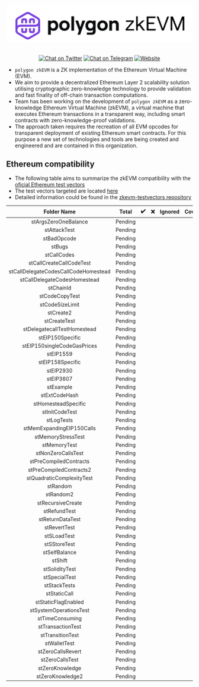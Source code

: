 <div align="center">
<img src="Polygon_zkevm.png" width="600"/>
</div>
<br />
<div align="center">

[![Chat on Twitter][ico-twitter]][link-twitter]
[![Chat on Telegram][ico-telegram]][link-telegram]
[![Website][ico-website]][link-website]

</div>

[ico-twitter]: https://img.shields.io/twitter/url?label=polygonZkEVM&style=social&url=https%3A%2F%2Ftwitter.com%2F0xpolygonhermez
[ico-telegram]: https://img.shields.io/badge/telegram-telegram-black
[ico-website]: https://img.shields.io/static/v1?label=docs&message=polygonZkEVM&color=7B3FE4

[link-twitter]: https://twitter.com/0xpolygonhermez
[link-telegram]: https://t.me/polygonhermezchat
[link-website]: https://docs.hermez.io/


- `polygon zkEVM` is a ZK implementation of the Ethereum Virtual Machine (EVM).
- We aim to provide a decentralized Ethereum Layer 2 scalability solution utilising cryptographic zero-knowledge technology to provide validation and fast finality of off-chain transaction computations.
- Team has been working on the development of `polygon zkEVM` as a zero-knowledge Ethereum Virtual Machine (zkEVM), a virtual machine that executes Ethereum transactions in a transparent way, including smart contracts with zero-knowledge-proof validations.
- The approach taken requires the recreation of all EVM opcodes for transparent deployment of existing Ethereum smart contracts. For this purpose a new set of technologies and tools are being created and engineered and are contained in this organization.

## Ethereum compatibility
- The following table aims to summarize the zkEVM compatibility with the [oficial Ethereum test vectors](https://github.com/ethereum/tests)
- The test vectors targeted are located [here](https://github.com/ethereum/tests/tree/develop/BlockchainTests/GeneralStateTests)
- Detailed information could be found in the [zkevm-testvectors repository](https://github.com/0xPolygonHermez/zkevm-testvectors)

|             Folder Name              |  Total  | :heavy_check_mark: | :x: | Ignored | Coverage |
|:------------------------------------:|:-------:|:------------------:|:---:|:-------:|:--------:|
|         stArgsZeroOneBalance         | Pending |                    |     |         |          |
|             stAttackTest             | Pending |                    |     |         |          |
|             stBadOpcode              | Pending |                    |     |         |          |
|                stBugs                | Pending |                    |     |         |          |
|             stCallCodes              | Pending |                    |     |         |          |
|       stCallCreateCallCodeTest       | Pending |                    |     |         |          |
| stCallDelegateCodesCallCodeHomestead | Pending |                    |     |         |          |
|     stCallDelegateCodesHomestead     | Pending |                    |     |         |          |
|              stChainId               | Pending |                    |     |         |          |
|            stCodeCopyTest            | Pending |                    |     |         |          |
|           stCodeSizeLimit            | Pending |                    |     |         |          |
|              stCreate2               | Pending |                    |     |         |          |
|             stCreateTest             | Pending |                    |     |         |          |
|     stDelegatecallTestHomestead      | Pending |                    |     |         |          |
|           stEIP150Specific           | Pending |                    |     |         |          |
|     stEIP150singleCodeGasPrices      | Pending |                    |     |         |          |
|              stEIP1559               | Pending |                    |     |         |          |
|           stEIP158Specific           | Pending |                    |     |         |          |
|              stEIP2930               | Pending |                    |     |         |          |
|              stEIP3607               | Pending |                    |     |         |          |
|              stExample               | Pending |                    |     |         |          |
|            stExtCodeHash             | Pending |                    |     |         |          |
|         stHomesteadSpecific          | Pending |                    |     |         |          |
|            stInitCodeTest            | Pending |                    |     |         |          |
|              stLogTests              | Pending |                    |     |         |          |
|      stMemExpandingEIP150Calls       | Pending |                    |     |         |          |
|          stMemoryStressTest          | Pending |                    |     |         |          |
|             stMemoryTest             | Pending |                    |     |         |          |
|          stNonZeroCallsTest          | Pending |                    |     |         |          |
|        stPreCompiledContracts        | Pending |                    |     |         |          |
|       stPreCompiledContracts2        | Pending |                    |     |         |          |
|      stQuadraticComplexityTest       | Pending |                    |     |         |          |
|               stRandom               | Pending |                    |     |         |          |
|              stRandom2               | Pending |                    |     |         |          |
|          stRecursiveCreate           | Pending |                    |     |         |          |
|             stRefundTest             | Pending |                    |     |         |          |
|           stReturnDataTest           | Pending |                    |     |         |          |
|             stRevertTest             | Pending |                    |     |         |          |
|             stSLoadTest              | Pending |                    |     |         |          |
|             stSStoreTest             | Pending |                    |     |         |          |
|            stSelfBalance             | Pending |                    |     |         |          |
|               stShift                | Pending |                    |     |         |          |
|            stSolidityTest            | Pending |                    |     |         |          |
|            stSpecialTest             | Pending |                    |     |         |          |
|             stStackTests             | Pending |                    |     |         |          |
|             stStaticCall             | Pending |                    |     |         |          |
|         stStaticFlagEnabled          | Pending |                    |     |         |          |
|        stSystemOperationsTest        | Pending |                    |     |         |          |
|           stTimeConsuming            | Pending |                    |     |         |          |
|          stTransactionTest           | Pending |                    |     |         |          |
|           stTransitionTest           | Pending |                    |     |         |          |
|             stWalletTest             | Pending |                    |     |         |          |
|          stZeroCallsRevert           | Pending |                    |     |         |          |
|           stZeroCallsTest            | Pending |                    |     |         |          |
|           stZeroKnowledge            | Pending |                    |     |         |          |
|           stZeroKnowledge2           | Pending |                    |     |         |          |